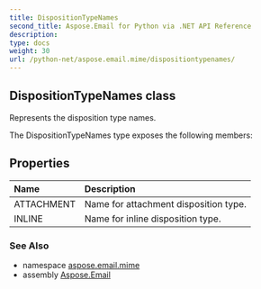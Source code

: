 ```yaml
---
title: DispositionTypeNames
second_title: Aspose.Email for Python via .NET API Reference
description: 
type: docs
weight: 30
url: /python-net/aspose.email.mime/dispositiontypenames/
---
```


## DispositionTypeNames class

Represents the disposition type names.

The DispositionTypeNames type exposes the following members:
## Properties
| Name | Description |
| :- | :- |
|ATTACHMENT|Name for attachment disposition type.|
|INLINE|Name for inline disposition type.|

### See Also

* namespace [aspose.email.mime](/email/python-net/aspose.email.mime/)
* assembly [Aspose.Email](/email/python-net/)

